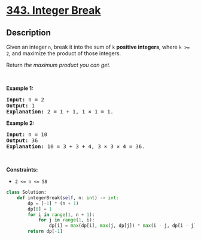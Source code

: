 # [343. Integer Break](https://leetcode.com/problems/integer-break)


## Description

<!-- description:start -->

<p>Given an integer <code>n</code>, break it into the sum of <code>k</code> <strong>positive integers</strong>, where <code>k &gt;= 2</code>, and maximize the product of those integers.</p>

<p>Return <em>the maximum product you can get</em>.</p>

<p>&nbsp;</p>
<p><strong class="example">Example 1:</strong></p>

<pre>
<strong>Input:</strong> n = 2
<strong>Output:</strong> 1
<strong>Explanation:</strong> 2 = 1 + 1, 1 &times; 1 = 1.
</pre>

<p><strong class="example">Example 2:</strong></p>

<pre>
<strong>Input:</strong> n = 10
<strong>Output:</strong> 36
<strong>Explanation:</strong> 10 = 3 + 3 + 4, 3 &times; 3 &times; 4 = 36.
</pre>

<p>&nbsp;</p>
<p><strong>Constraints:</strong></p>

<ul>
	<li><code>2 &lt;= n &lt;= 58</code></li>
</ul>

```python
class Solution:
    def integerBreak(self, n: int) -> int:
        dp = [-1] * (n + 1)
        dp[0] = 1
        for i in range(1, n + 1):
            for j in range(1, i):
                dp[i] = max(dp[i], max(j, dp[j]) * max(i - j, dp[i - j]))
        return dp[-1]
```

